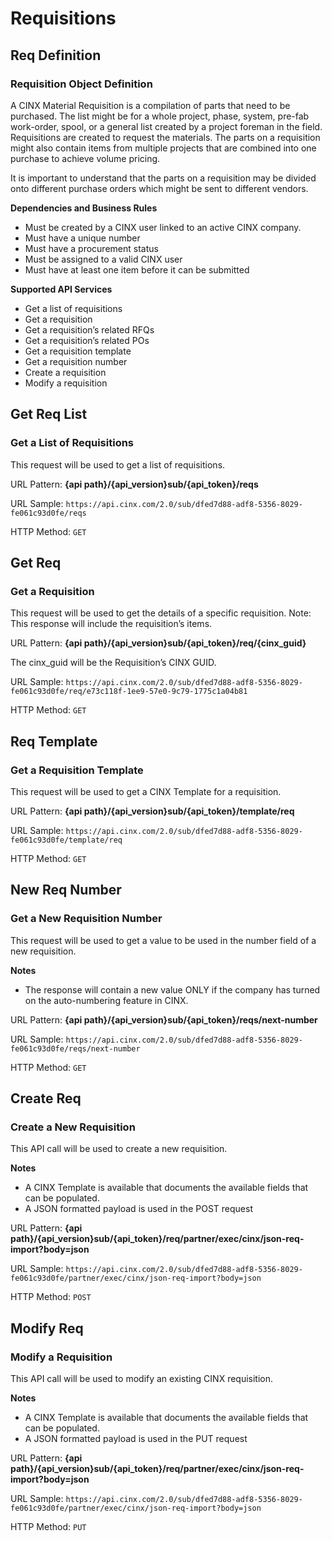 # Requisitions

## Req Definition
### Requisition Object Definition

A CINX Material Requisition is a compilation of parts that need to be purchased.  The list might be for a whole project, phase, system, pre-fab work-order, spool, or a general list created by a project foreman in the field. Requisitions are created to request the materials.  The parts on a requisition might also contain items from multiple projects that are combined into one purchase to achieve volume pricing.

It is important to understand that the parts on a requisition may be divided onto different purchase orders which might be sent to different vendors.

**Dependencies and Business Rules**

* Must be created by a CINX user linked to an active CINX company.
* Must have a unique number
* Must have a procurement status
* Must be assigned to a valid CINX user
* Must have at least one item before it can be submitted

**Supported API Services**

* Get a list of requisitions
* Get a requisition
* Get a requisition’s related RFQs
* Get a requisition’s related POs
* Get a requisition template
* Get a requisition number
* Create a requisition
* Modify a requisition

## Get Req List
### Get a List of Requisitions

This request will be used to get a list of requisitions.

URL Pattern: **{api path}/{api_version}sub/{api_token}/reqs**

URL Sample: `https://api.cinx.com/2.0/sub/dfed7d88-adf8-5356-8029-fe061c93d0fe/reqs`

HTTP Method: `GET`

## Get Req
### Get a Requisition

This request will be used to get the details of a specific requisition.  Note: This response will include the requisition’s items.

URL Pattern: **{api path}/{api_version}sub/{api_token}/req/{cinx_guid}**

The cinx_guid will be the Requisition’s CINX GUID.

URL Sample: `https://api.cinx.com/2.0/sub/dfed7d88-adf8-5356-8029-fe061c93d0fe/req/e73c118f-1ee9-57e0-9c79-1775c1a04b81`

HTTP Method: `GET`

## Req Template
### Get a Requisition Template

This request will be used to get a CINX Template for a requisition.

URL Pattern: **{api path}/{api_version}sub/{api_token}/template/req**

URL Sample: `https://api.cinx.com/2.0/sub/dfed7d88-adf8-5356-8029-fe061c93d0fe/template/req`

HTTP Method: `GET`

## New Req Number
### Get a New Requisition Number

This request will be used to get a value to be used in the number field of a new requisition.

**Notes** 
* The response will contain a new value ONLY if the company has turned on the auto-numbering feature in CINX.

URL Pattern: **{api path}/{api_version}sub/{api_token}/reqs/next-number**

URL Sample: `https://api.cinx.com/2.0/sub/dfed7d88-adf8-5356-8029-fe061c93d0fe/reqs/next-number`

HTTP Method: `GET`

## Create Req
### Create a New Requisition

This API call will be used to create a new requisition.

**Notes**

* A CINX Template is available that documents the available fields that can be populated.
* A JSON formatted payload is used in the POST request

URL Pattern: **{api path}/{api_version}sub/{api_token}/req/partner/exec/cinx/json-req-import?body=json**

URL Sample: `https://api.cinx.com/2.0/sub/dfed7d88-adf8-5356-8029-fe061c93d0fe/partner/exec/cinx/json-req-import?body=json`

HTTP Method: `POST`

## Modify Req
### Modify a Requisition

This API call will be used to modify an existing CINX requisition.

**Notes**

* A CINX Template is available that documents the available fields that can be populated.
* A JSON formatted payload is used in the PUT request

URL Pattern: **{api path}/{api_version}sub/{api_token}/req/partner/exec/cinx/json-req-import?body=json**

URL Sample: `https://api.cinx.com/2.0/sub/dfed7d88-adf8-5356-8029-fe061c93d0fe/partner/exec/cinx/json-req-import?body=json`

HTTP Method: `PUT`
